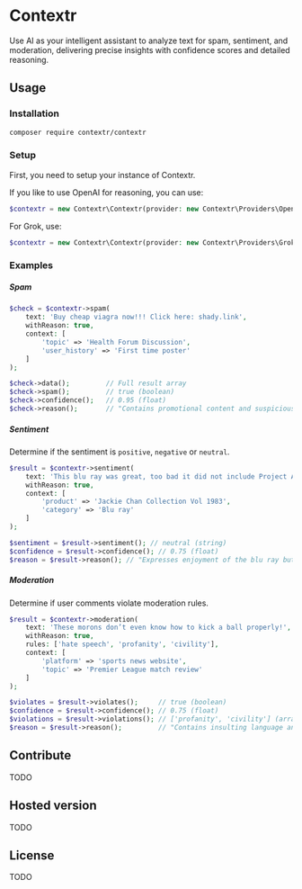 # Contextr

Use AI as your intelligent assistant to analyze text for spam, sentiment, and moderation, delivering precise insights with confidence scores and detailed reasoning.

## Usage

### Installation

```bash
composer require contextr/contextr
```

### Setup

First, you need to setup your instance of Contextr.

If you like to use OpenAI for  reasoning, you can use:

```php
$contextr = new Contextr\Contextr(provider: new Contextr\Providers\OpenAi(apiKey: 'API_KEY'));
```

For Grok, use:

```php
$contextr = new Contextr\Contextr(provider: new Contextr\Providers\Grok(apiKey: 'API_KEY'));
```

### Examples

##### Spam

```php
$check = $contextr->spam(
    text: 'Buy cheap viagra now!!! Click here: shady.link',
    withReason: true,
    context: [
        'topic' => 'Health Forum Discussion',
        'user_history' => 'First time poster'
    ]
);

$check->data();         // Full result array
$check->spam();         // true (boolean)
$check->confidence();   // 0.95 (float)
$check->reason();       // "Contains promotional content and suspicious link"
```

##### Sentiment

Determine if the sentiment is `positive`, `negative` or `neutral`.

```php
$result = $contextr->sentiment(
    text: 'This blu ray was great, too bad it did not include Project A.',
    withReason: true,
    context: [
        'product' => 'Jackie Chan Collection Vol 1983',
        'category' => 'Blu ray'
    ]
);

$sentiment = $result->sentiment(); // neutral (string)
$confidence = $result->confidence(); // 0.75 (float)
$reason = $result->reason(); // "Expresses enjoyment of the blu ray but also disappointment about the absence of a specific content." (string)
```

##### Moderation

Determine if user comments violate moderation rules.

```php
$result = $contextr->moderation(
    text: 'These morons don’t even know how to kick a ball properly!',
    withReason: true,
    rules: ['hate speech', 'profanity', 'civility'],
    context: [
        'platform' => 'sports news website',
        'topic' => 'Premier League match review'
    ]
);

$violates = $result->violates();     // true (boolean)
$confidence = $result->confidence(); // 0.75 (float)
$violations = $result->violations(); // ['profanity', 'civility'] (array)
$reason = $result->reason();         // "Contains insulting language and lacks respectful tone"
```

## Contribute

TODO

## Hosted version

TODO

## License

TODO
